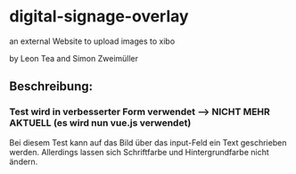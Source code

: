 # digital-signage-overlay
an external Website to upload images to xibo

by Leon Tea and Simon Zweimüller

## Beschreibung:
### Test wird in verbesserter Form verwendet --> NICHT MEHR AKTUELL (es wird nun vue.js verwendet)

Bei diesem Test kann auf das Bild über das input-Feld ein Text geschrieben werden.
Allerdings lassen sich Schriftfarbe und Hintergrundfarbe nicht ändern.
